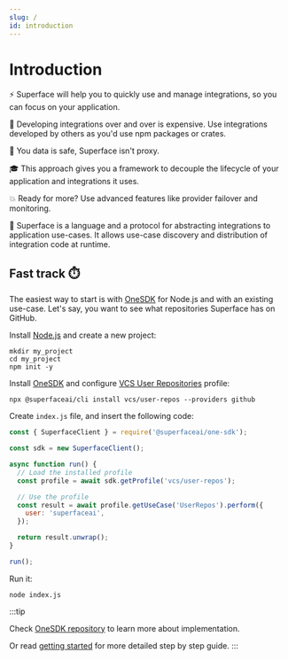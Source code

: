 ```yaml
---
slug: /
id: introduction
---
```


# Introduction

⚡️ Superface will help you to quickly use and manage integrations, so you can focus on your application.

💸 Developing integrations over and over is expensive. Use integrations developed by others as you'd use npm packages or crates.

🔐 You data is safe, Superface isn't proxy.

🎓 This approach gives you a framework to decouple the lifecycle of your application and integrations it uses.

💥 Ready for more? Use advanced features like provider failover and monitoring.

🧐 Superface is a language and a protocol for abstracting integrations to application use-cases. It allows use-case discovery and distribution of integration code at runtime.

## Fast track ⏱️

The easiest way to start is with [OneSDK](https://github.com/superfaceai/one-sdk-js) for Node.js and with an existing use-case. Let's say, you want to see what repositories Superface has on GitHub.

Install [Node.js](https://nodejs.org/en/download/) and create a new project:

```shell
mkdir my_project
cd my_project
npm init -y
```

Install [OneSDK](https://github.com/superfaceai/one-sdk-js) and configure [VCS User Repositories](https://superface.ai/vcs/user-repos) profile:

```shell
npx @superfaceai/cli install vcs/user-repos --providers github
```

Create `index.js` file, and insert the following code:

```js
const { SuperfaceClient } = require('@superfaceai/one-sdk');

const sdk = new SuperfaceClient();

async function run() {
  // Load the installed profile
  const profile = await sdk.getProfile('vcs/user-repos');

  // Use the profile
  const result = await profile.getUseCase('UserRepos').perform({
    user: 'superfaceai',
  });

  return result.unwrap();
}

run();
```

Run it:

```shell
node index.js
```

:::tip

Check [OneSDK repository](https://github.com/superfaceai/one-sdk-js) to learn more about implementation.

Or read [getting started](./getting-started.mdx) for more detailed step by step guide.
:::
